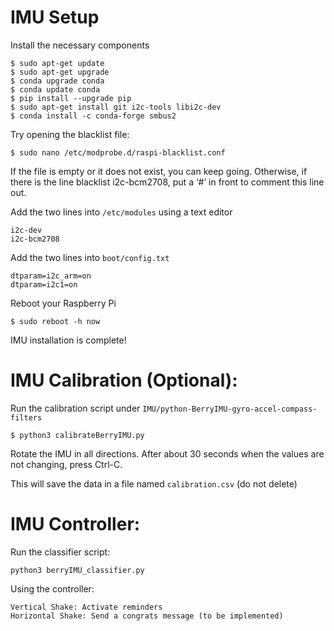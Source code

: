 # IMU Setup

Install the necessary components
```
$ sudo apt-get update
$ sudo apt-get upgrade
$ conda upgrade conda
$ conda update conda
$ pip install --upgrade pip
$ sudo apt-get install git i2c-tools libi2c-dev
$ conda install -c conda-forge smbus2
```

Try opening the blacklist file:
```
$ sudo nano /etc/modprobe.d/raspi-blacklist.conf
```
If the file is empty or it does not exist, you can keep going. Otherwise, if there is the line
blacklist i2c-bcm2708, put a ‘#’ in front to comment this line out.

Add the two lines into `/etc/modules` using a text editor
```
i2c-dev
i2c-bcm2708
```

Add the two lines into `boot/config.txt`
```
dtparam=i2c_arm=on
dtparam=i2c1=on
```

Reboot your Raspberry Pi
```
$ sudo reboot -h now
```

IMU installation is complete!

# IMU Calibration (Optional):
Run the calibration script under `IMU/python-BerryIMU-gyro-accel-compass-filters`
```
$ python3 calibrateBerryIMU.py
```
	
Rotate the IMU in all directions. After about 30 seconds when the values are not changing, press Ctrl-C. 

This will save the data in a file named `calibration.csv` (do not delete)


# IMU Controller:
Run the classifier script:
```
python3 berryIMU_classifier.py
```

Using the controller:
```
Vertical Shake: Activate reminders
Horizontal Shake: Send a congrats message (to be implemented)
```



